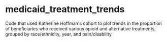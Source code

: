 # medicaid_treatment_trends
Code that used Katherine Hoffman's cohort to plot trends in the proportion of beneficiaries who received various opioid and alternative treatments, grouped by race/ethnicity, year, and pain/disability
